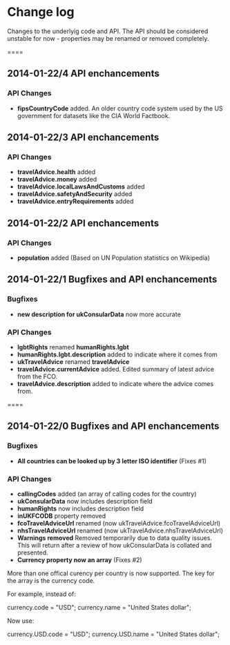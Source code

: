 # Change log

Changes to the underlyig code and API. The API should be considered unstable for now - properties may be renamed or removed completely.

====

## 2014-01-22/4 API enchancements

### API Changes

- **fipsCountryCode** added. An older country code system used by the US government for datasets like the CIA World Factbook.

## 2014-01-22/3 API enchancements

### API Changes

- **travelAdvice.health** added
- **travelAdvice.money** added
- **travelAdvice.localLawsAndCustoms** added
- **travelAdvice.safetyAndSecurity** added
- **travelAdvice.entryRequirements** added

## 2014-01-22/2 API enchancements

### API Changes

- **population** added (Based on UN Population statistics on Wikipedia)

## 2014-01-22/1 Bugfixes and API enchancements

### Bugfixes

- **new description for ukConsularData** now more accurate

### API Changes

- **lgbtRights** renamed **humanRights.lgbt**
- **humanRights.lgbt.description** added to indicate where it comes from
- **ukTravelAdvice** renamed **travelAdvice**
- **travelAdvice.currentAdvice** added. Edited summary of latest advice from the FCO.
- **travelAdvice.description** added to indicate where the advice comes from.

====

## 2014-01-22/0 Bugfixes and API enchancements

### Bugfixes

- **All countries can be looked up by 3 letter ISO identifier** (Fixes #1)

### API Changes

- **callingCodes** added (an array of calling codes for the country)
- **ukConsularData** now includes description field
- **humanRights** now includes description field
- **inUKFCODB** property removed
- **fcoTravelAdviceUrl** renamed (now ukTravelAdvice.fcoTravelAdviceUrl)
- **nhsTravelAdviceUrl** renamed (now ukTravelAdvice.nhsTravelAdviceUrl)
- **Warnings removed** Removed temporarily due to data quality issues. This will return after a review of how ukConsularData is collated and presented.
- **Currency property now an array** (Fixes #2)

More than one offical curency per country is now supported. The key for the array is the currency code.

For example, instead of:

currency.code = "USD";
currency.name = "United States dollar";

Now use:

currency.USD.code = "USD";
currency.USD.name = "United States dollar";
